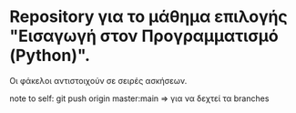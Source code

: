 # Repository για το μάθημα επιλογής "Εισαγωγή στον Προγραμματισμό (Python)".

Οι φάκελοι αντιστοιχούν σε σειρές ασκήσεων.

note to self: git push origin master:main => για να δεχτεί τα branches